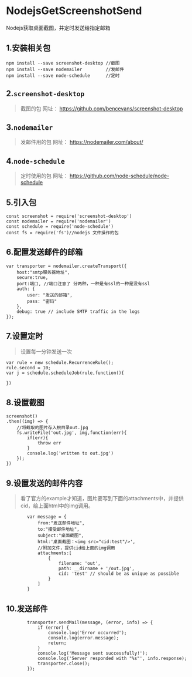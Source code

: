 # NodejsGetScreenshotSend
Nodejs获取桌面截图，并定时发送给指定邮箱

## 1.安装相关包
```
npm install --save screenshot-desktop //截图
npm install --save nodemailer         //发邮件
npm install --save node-schedule      //定时
```

## 2.`screenshot-desktop`
>截图的包
网址： https://github.com/bencevans/screenshot-desktop

## 3.`nodemailer`
>发邮件用的包
网址： https://nodemailer.com/about/

## 4.`node-schedule`
>定时使用的包
网址： https://github.com/node-schedule/node-schedule

## 5.引入包
```
const screenshot = require('screenshot-desktop')
const nodemailer = require('nodemailer')
const schedule = require('node-schedule')
const fs = require('fs')//nodejs 文件操作的包
```

## 6.配置发送邮件的邮箱
```
var transporter = nodemailer.createTransport({
    host:"smtp服务器地址",
    secure:true,
    port:端口, //端口注意了 分两种，一种是有ssl的一种是没有ssl
    auth: {
        user: "发送的邮箱",
        pass: "密码"
    },
    debug: true // include SMTP traffic in the logs
});
```

## 7.设置定时
>设置每一分钟发送一次
```
var rule = new schedule.RecurrenceRule();
rule.second = 10;
var j = schedule.scheduleJob(rule,function(){

})
```

## 8.设置截图
```
screenshot()
.then((img) => {
	//将截取的图片存入根目录out.jpg
	fs.writeFile('out.jpg', img,function(err){
		if(err){
			throw err
		}
		console.log('written to out.jpg')
	});
})
```

## 9.设置发送的邮件内容
>看了官方的example才知道，图片要写到下面的attachments中，并提供cid，给上面html中的img调用。

```
		var message = {
			from:"发送邮件地址",
			to:"接受邮件地址",
			subject:"桌面截图",
			html:'桌面截图：<img src="cid:test"/>',
			//附加文件，提供cid给上面的img调用
			attachments:[
        		{
		            filename: 'out',
		            path: __dirname + '/out.jpg',
		            cid: 'test' // should be as unique as possible
				}
			]
		}
```

## 10.发送邮件
```
		transporter.sendMail(message, (error, info) => {
		    if (error) {
		        console.log('Error occurred');
		        console.log(error.message);
		        return;
		    }
		    console.log('Message sent successfully!');
		    console.log('Server responded with "%s"', info.response);
		    transporter.close();
		});
```